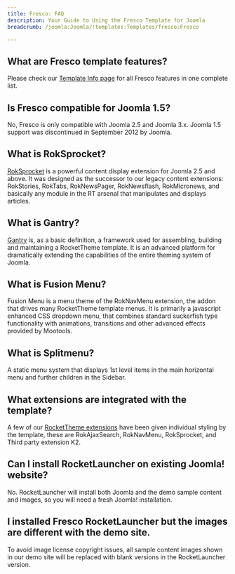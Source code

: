 ```yaml
---
title: Fresco: FAQ
description: Your Guide to Using the Fresco Template for Joomla
breadcrumb: /joomla:Joomla/!templates:Templates/fresco:Fresco

---
```


What are Fresco template features?
-----
Please check our [Template Info page][features] for all Fresco features in one complete list.

Is Fresco compatible for Joomla 1.5?
-----
No, Fresco is only compatible with Joomla 2.5 and Joomla 3.x. Joomla 1.5 support was discontinued in September 2012 by Joomla.

What is RokSprocket?
-----
[RokSprocket][roksprocket] is a powerful content display extension for Joomla 2.5 and above. It was designed as the successor to our legacy content extensions: RokStories, RokTabs, RokNewsPager, RokNewsflash, RokMicronews, and basically any module in the RT arsenal that manipulates and displays articles.

What is Gantry?
-----
[Gantry][gantry] is, as a basic definition, a framework used for assembling, building and maintaining a RocketTheme template. It is an advanced platform for dramatically extending the capabilities of the entire theming system of Joomla.

What is Fusion Menu?
-----
Fusion Menu is a menu theme of the RokNavMenu extension, the addon that drives many RocketTheme template menus. It is primarily a javascript enhanced CSS dropdown menu, that combines standard suckerfish type functionality with animations, transitions and other advanced effects provided by Mootools.

What is Splitmenu?
-----
A static menu system that displays 1st level items in the main horizontal menu and further children in the Sidebar.

What extensions are integrated with the template?
-----
A few of our [RocketTheme extensions][extensions] have been given individual styling by the template, these are RokAjaxSearch, RokNavMenu, RokSprocket, and Third party extension K2.

Can I install RocketLauncher on existing Joomla! website?
-----
No. RocketLauncher will install both Joomla and the demo sample content and images, so you will need a fresh Joomla! installation.

I installed Fresco RocketLauncher but the images are different with the demo site.
-----
To avoid image license copyright issues, all sample content images shown in our demo site will be replaced with blank versions in the RocketLauncher version.

[gantry]: http://gantry.org/
[features]: http://demo.rockettheme.com/joomla-templates/fresco/features
[font]: http://www.fontsquirrel.com/fonts/ubuntu
[forum]: http://www.rockettheme.com/forum/joomla-template-fresco
[roksprocket]: http://www.rockettheme.com/joomla/extensions/roksprocket
[dropdown]: http://demo.rockettheme.com/joomla-templates/fresco/features/menu-options
[splitmenu]: http://demo.rockettheme.com/joomla-templates/fresco/features/menu-options
[extensions]: http://demo.rockettheme.com/joomla-templates/fresco/features/extensions